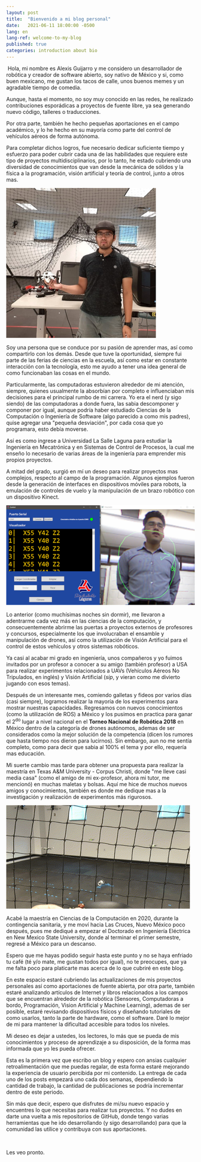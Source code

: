 ```yaml
---
layout: post
title:  "Bienvenido a mi blog personal"
date:   2021-06-11 18:00:00 -0500
lang: en
lang-ref: welcome-to-my-blog
published: true
categories: introduction about bio 
---
```



​	Hola, mi nombre es Alexis Guijarro y me considero un desarrollador de robótica y creador de software abierto, soy nativo de México y si, como buen mexicano, me gustan los tacos de calle, unos buenos memes y un agradable tiempo de comedia.

Aunque, hasta el momento, no soy muy conocido en las redes, he realizado contribuciones esporádicas a proyectos de fuente libre, ya sea generando nuevo código, talleres o traducciones. 

Por otra parte, también he hecho pequeñas aportaciones en el campo académico, y lo he hecho en su mayoría como parte del control de vehículos aéreos de forma autónoma. 

Para completar dichos logros, fue necesario dedicar suficiente tiempo y esfuerzo para poder cubrir cada una de las habilidades que requiere este tipo de proyectos multidisciplinarios, por lo tanto, he estado cubriendo una diversidad de conocimientos que van desde la mecánica de sólidos y la física a la programación, visión artificial y teoría de control, junto a otros mas.

![Me](/assets/img/posts/main.jpg)

Soy una persona que se conduce por su pasión de aprender mas, así como compartirlo con los demás. Desde que tuve la oportunidad, siempre fui parte de las ferias de ciencias en la escuela, así como estar en constante interacción con la tecnología, esto me ayudo a tener una idea general de como funcionaban las cosas en el mundo.

Particularmente, las computadoras estuvieron alrededor de mi atención, siempre, quienes usualmente la absorbían por completo e influenciaban mis decisiones para el principal rumbo de mi carrera. Yo era el nerd (y sigo siendo) de las computadoras a donde fuera, las sabia descomponer y componer por igual, aunque podría haber estudiado Ciencias de la Computación o Ingeniería de Software (algo parecido a como mis padres), quise agregar una "pequeña desviación", por cada cosa que yo programara, esto debía moverse.

Así es como ingrese a Universidad La Salle Laguna para estudiar la Ingeniería en Mecatrónica y en Sistemas de Control de Procesos, la cual me enseño lo necesario de varias áreas de la ingeniería para emprender mis propios proyectos.

A mitad del grado, surgió en mí un deseo para realizar proyectos mas complejos, respecto al campo de la programación. Algunos ejemplos fueron desde la generación de interfaces en dispositivos móviles para robots, la emulación de controles de vuelo y la manipulación de un brazo robótico con un dispositivo Kinect.

<!-- {:refdef: style="text-align: center;"} -->
![Kinect project](/assets/img/posts/kinect.png)
<!-- {: refdef} -->

Lo anterior (como muchísimas noches sin dormir), me llevaron a adentrarme cada vez más en las ciencias de la computación, y consecuentemente abrirme las puertas a proyectos externos de profesores y concursos, especialmente los que involucraban el ensamble y manipulación de drones, así como la utilización de Visión Artificial para el control de estos vehículos y otros sistemas robóticos.

Ya casi al acabar mi grado en ingeniería, unos compañeros y yo fuimos invitados por un profesor a conocer a su amigo (también profesor) a USA para realizar experimentos relacionados a UAVs (Vehículos Aéreos No Tripulados, en inglés) y Visión Artificial (*sip*, y vieran como me divierto jugando con esos temas). 

Después de un interesante mes, comiendo galletas y fideos por varios días (casi siempre), logramos realizar la mayoría de los experimentos para mostrar nuestras capacidades. Regresamos con nuevos conocimientos (como la utilización de ROS) a México y los pusimos en practica para ganar el 2<sup>do</sup> lugar a nivel nacional en el **Torneo Nacional de Robótica 2018** en México dentro de la categoría de drones autónomos, ademas de ser considerados como la mejor solución de la competencia (dicen los rumores que hasta tiempo nos dieron para lucirnos).  Sin embargo, aun no me sentía completo, como para decir que sabia al 100% el tema y por ello, requería mas educación.

Mi suerte cambio mas tarde para obtener una propuesta para realizar la maestría en Texas A&M University - Corpus Christi, donde "me lleve casi media casa" (como el amigo de mi ex-profesor, ahora mi tutor, me mencionó) en muchas maletas y bolsas. Aquí me hice de muchos nuevos amigos y conocimientos, también es donde me dedique mas a la investigación y realización de experimentos más rigurosos. 

<!-- {:refdef: style="text-align: center;"} -->
![drone](/assets/img/posts/drone.gif)
<!-- {: refdef} -->

Acabé la maestría en Ciencias de la Computación en 2020, durante la contingencia sanitaria, y me moví hacia Las Cruces, Nuevo México poco después, pues me dediqué a empezar el Doctorado en Ingeniería Eléctrica en New Mexico State University, donde al terminar el primer semestre, regresé a México para un descanso.

Espero que me hayas podido seguir hasta este punto y no se haya enfriado tu café (té y/o mate, me gustan todos por igual),  no te preocupes, que ya me falta poco para platicarte mas acerca de lo que cubriré en este blog. 

En este espacio estaré cubriendo las actualizaciones de mis proyectos personales así como aportaciones de fuente abierta, por otra parte, también estaré analizando artículos de Internet y libros relacionados a los campos que se encuentran alrededor de la robótica (Sensores, Computadoras a bordo, Programación, Vision Artificial y Machine Learning), ademas de ser posible, estaré revisando dispositivos físicos y diseñando tutoriales de como usarlos, tanto la parte de hardware, como el software. Daré lo mejor de mi para mantener la dificultad accesible para todos los niveles.

Mi deseo es dejar a ustedes, los lectores, lo más que se pueda de mis conocimientos y proceso de aprendizaje a su disposición, de la forma mas informada que yo les pueda ofrecer.

Esta es la primera vez que escribo un blog y espero con ansias cualquier retroalimentación que me puedas regalar, de esta forma estaré mejorando la experiencia de usuario percibida por mi contenido.  La entrega de cada uno de los posts empezará uno cada dos semanas, dependiendo la cantidad de trabajo, la cantidad de publicaciones se podría incrementar dentro de este periodo.

Sin más que decir, espero que disfrutes de mi/su nuevo espacio y encuentres lo que necesitas para realizar tus proyectos. Y no dudes en darte una vuelta a mis repositorios de GitHub, donde tengo varias herramientas que he ido desarrollando (y sigo desarrollando) para que la comunidad las utilice y contribuya con sus aportaciones. 

<br>

Les veo pronto. 

